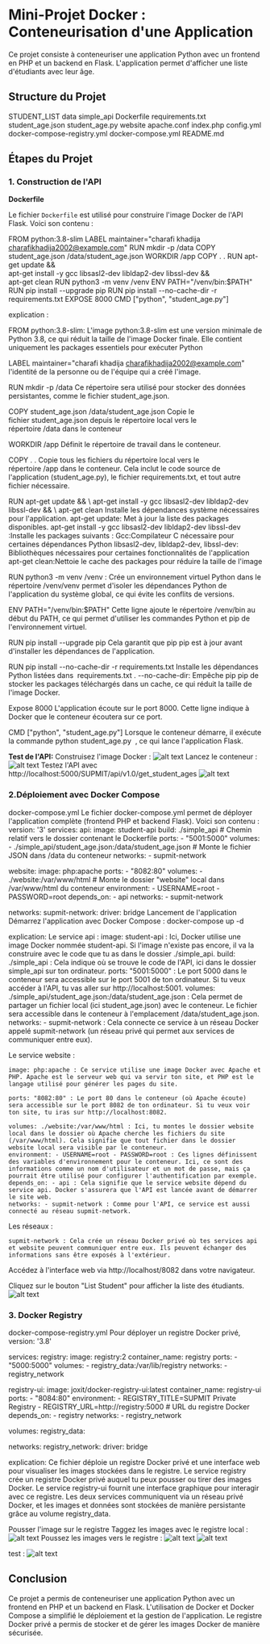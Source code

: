 # Mini-Projet Docker : Conteneurisation d'une Application
Ce projet consiste à conteneuriser une application Python avec un frontend en PHP et un backend en Flask. L'application permet d'afficher une liste d'étudiants avec leur âge.
## Structure du Projet
STUDENT_LIST
  data
  simple_api
    Dockerfile
    requirements.txt
    student_age.json
    student_age.py
  website
    apache.conf
    index.php
  config.yml
  docker-compose-registry.yml
  docker-compose.yml
  README.md
## Étapes du Projet
### 1. Construction de l'API

**Dockerfile**

Le fichier `Dockerfile` est utilisé pour construire l'image Docker de l'API Flask. Voici son contenu :

FROM python:3.8-slim
LABEL maintainer="charafi khadija  <charafikhadija2002@example.com>"
RUN mkdir -p /data
COPY student_age.json /data/student_age.json
WORKDIR /app
COPY . .
RUN apt-get update && \
    apt-get install -y gcc libsasl2-dev libldap2-dev libssl-dev && \
    apt-get clean
RUN python3 -m venv /venv
ENV PATH="/venv/bin:$PATH"
RUN pip install --upgrade pip
RUN pip install --no-cache-dir -r requirements.txt
EXPOSE 8000
CMD ["python", "student_age.py"]

explication :

FROM python:3.8-slim:
L'image python:3.8-slim est une version minimale de Python 3.8, ce qui réduit la taille de l'image Docker finale. Elle contient uniquement les packages essentiels pour exécuter Python

LABEL maintainer="charafi khadija  <charafikhadija2002@example.com>"
l'identité de la personne ou de l'équipe qui a créé l'image.

RUN mkdir -p /data
Ce répertoire sera utilisé pour stocker des données persistantes, comme le fichier student_age.json.

COPY student_age.json /data/student_age.json
Copie le fichier student_age.json depuis le répertoire local vers le répertoire /data dans le conteneur

WORKDIR /app
Définit le répertoire de travail dans le conteneur.

COPY . .
Copie tous les fichiers du répertoire local vers le répertoire /app dans le conteneur.
Cela inclut le code source de l'application (student_age.py), le fichier requirements.txt, et tout autre fichier nécessaire.

RUN apt-get update && \ apt-get install -y gcc libsasl2-dev libldap2-dev libssl-dev && \ apt-get clean
Installe les dépendances système nécessaires pour l'application.
    apt-get update: Met à jour la liste des packages disponibles.
    apt-get install -y gcc libsasl2-dev libldap2-dev libssl-dev :Installe les packages suivants :
        Gcc:Compilateur C nécessaire pour certaines dépendances Python
        libsasl2-dev, libldap2-dev, libssl-dev: Bibliothèques nécessaires pour certaines fonctionnalités de l'application 
    apt-get clean:Nettoie le cache des packages pour réduire la taille de l'image

RUN python3 -m venv /venv :
Crée un environnement virtuel Python dans le répertoire /venv/venv permet d'isoler les dépendances Python de l'application du système global, ce qui évite les conflits de versions.

ENV PATH="/venv/bin:$PATH"
Cette ligne ajoute le répertoire /venv/bin au début du PATH, ce qui permet d'utiliser les commandes Python et pip de l'environnement virtuel.

RUN pip install --upgrade pip
Cela garantit que pip pip est à jour avant d'installer les dépendances de l'application.

RUN pip install --no-cache-dir -r requirements.txt
Installe les dépendances Python listées dans  requirements.txt .
    --no-cache-dir: Empêche pip pip de stocker les packages téléchargés dans un cache, ce qui réduit la taille de l'image Docker.


Expose  8000
L'application écoute sur le port 8000. Cette ligne indique à Docker que le conteneur écoutera sur ce port.

CMD ["python", "student_age.py"]
Lorsque le conteneur démarre, il exécute la commande python student_age.py  , ce qui lance l'application Flask.

**Test de l'API:**
    Construisez l'image Docker :
            ![alt text](image-6.png)
    Lancez le conteneur :
            ![alt text](image-10.png)
    Testez l'API avec http://localhost:5000/SUPMIT/api/v1.0/get_student_ages
            ![alt text](image-8.png)
    

### 2.Déploiement avec Docker Compose
docker-compose.yml
Le fichier docker-compose.yml permet de déployer l'application complète (frontend PHP et backend Flask). Voici son contenu :
version: '3'
services:
  api:
    image: student-api
    build: ./simple_api  # Chemin relatif vers le dossier contenant le Dockerfile
    ports:
      - "5001:5000"
    volumes:
      - ./simple_api/student_age.json:/data/student_age.json  # Monte le fichier JSON dans /data du conteneur
    networks:
      - supmit-network

  website:
    image: php:apache
    ports:
      - "8082:80"
    volumes:
      - ./website:/var/www/html  # Monte le dossier "website" local dans /var/www/html du conteneur
    environment:
      - USERNAME=root
      - PASSWORD=root
    depends_on:
      - api
    networks:
      - supmit-network

networks:
  supmit-network:
    driver: bridge
Lancement de l'application
Démarrez l'application avec Docker Compose :
     docker-compose up -d

explication:
Le service api :
    image: student-api : Ici, Docker utilise une image Docker nommée student-api. Si l'image n'existe pas encore, il va la construire avec le code que tu as dans le dossier ./simple_api.
    build: ./simple_api : Cela indique où se trouve le code de l'API, ici dans le dossier simple_api sur ton ordinateur.
    ports: "5001:5000" : Le port 5000 dans le conteneur sera accessible sur le port 5001 de ton ordinateur. Si tu veux accéder à l'API, tu vas aller sur http://localhost:5001.
    volumes: ./simple_api/student_age.json:/data/student_age.json : Cela permet de partager un fichier local (ici student_age.json) avec le conteneur. Le fichier sera accessible dans le conteneur à l'emplacement /data/student_age.json.
    networks: - supmit-network : Cela connecte ce service à un réseau Docker appelé supmit-network (un réseau privé qui permet aux services de communiquer entre eux).

Le service website :

    image: php:apache : Ce service utilise une image Docker avec Apache et PHP. Apache est le serveur web qui va servir ton site, et PHP est le langage utilisé pour générer les pages du site.

    ports: "8082:80" : Le port 80 dans le conteneur (où Apache écoute) sera accessible sur le port 8082 de ton ordinateur. Si tu veux voir ton site, tu iras sur http://localhost:8082.

    volumes: ./website:/var/www/html : Ici, tu montes le dossier website local dans le dossier où Apache cherche les fichiers du site (/var/www/html). Cela signifie que tout fichier dans le dossier website local sera visible par le conteneur.
    environment: - USERNAME=root - PASSWORD=root : Ces lignes définissent des variables d'environnement pour le conteneur. Ici, ce sont des informations comme un nom d'utilisateur et un mot de passe, mais ça pourrait être utilisé pour configurer l'authentification par exemple.
    depends_on: - api : Cela signifie que le service website dépend du service api. Docker s'assurera que l'API est lancée avant de démarrer le site web.
    networks: - supmit-network : Comme pour l'API, ce service est aussi connecté au réseau supmit-network.

Les réseaux :

    supmit-network : Cela crée un réseau Docker privé où tes services api et website peuvent communiquer entre eux. Ils peuvent échanger des informations sans être exposés à l'extérieur.

Accédez à l'interface web via http://localhost/8082 dans votre navigateur.

Cliquez sur le bouton "List Student" pour afficher la liste des étudiants.
![alt text](image-9.png)

### 3. Docker Registry
docker-compose-registry.yml
Pour déployer un registre Docker privé,
version: '3.8'

services:
  registry:
    image: registry:2
    container_name: registry
    ports:
      - "5000:5000"
    volumes:
      - registry_data:/var/lib/registry
    networks:
      - registry_network

  registry-ui:
    image: joxit/docker-registry-ui:latest
    container_name: registry-ui
    ports:
      - "8084:80"
    environment:
      - REGISTRY_TITLE=SUPMIT Private Registry
      - REGISTRY_URL=http://registry:5000  # URL du registre Docker
    depends_on:
      - registry
    networks:
      - registry_network

volumes:
  registry_data:

networks:
  registry_network:
    driver: bridge

explication:
Ce fichier déploie un registre Docker privé et une interface web pour visualiser les images stockées dans le registre.
    Le service registry crée un registre Docker privé auquel tu peux pousser ou tirer des images Docker.
    Le service registry-ui fournit une interface graphique pour interagir avec ce registre.
    Les deux services communiquent via un réseau privé Docker, et les images et données sont stockées de manière persistante grâce au volume registry_data.

Pousser l'image sur le registre
    Taggez les images avec le registre local :
    ![alt text](image-2.png)
    Poussez les images vers le registre :
    ![alt text](image-3.png)
    ![alt text](image-4.png)

test : 
    ![alt text](image-5.png)

## Conclusion
Ce projet a permis de conteneuriser une application Python avec un frontend en PHP et un backend en Flask. L'utilisation de Docker et Docker Compose a simplifié le déploiement et la gestion de l'application. Le registre Docker privé a permis de stocker et de gérer les images Docker de manière sécurisée.